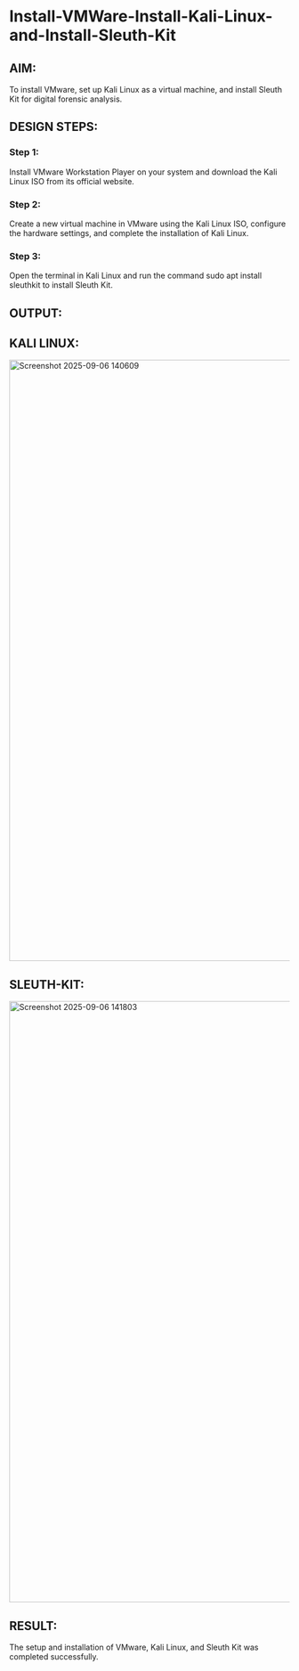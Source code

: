 # Install-VMWare-Install-Kali-Linux-and-Install-Sleuth-Kit
## AIM:

To install VMware, set up Kali Linux as a virtual machine, and install Sleuth Kit for digital forensic analysis.

## DESIGN STEPS:

### Step 1:

Install VMware Workstation Player on your system and download the Kali Linux ISO from its official website.

### Step 2:

Create a new virtual machine in VMware using the Kali Linux ISO, configure the hardware settings, and complete the installation of Kali Linux.

### Step 3:

Open the terminal in Kali Linux and run the command sudo apt install sleuthkit to install Sleuth Kit.


## OUTPUT:


## KALI LINUX:
<img width="1920" height="1080" alt="Screenshot 2025-09-06 140609" src="https://github.com/user-attachments/assets/ab89a92d-5428-491e-a176-7e63166aab4b" />



## SLEUTH-KIT:
<img width="1920" height="1080" alt="Screenshot 2025-09-06 141803" src="https://github.com/user-attachments/assets/e69542d8-decb-402c-97ad-aa1810f5ce20" />



## RESULT:
The setup and installation of VMware, Kali Linux, and Sleuth Kit was completed successfully.
